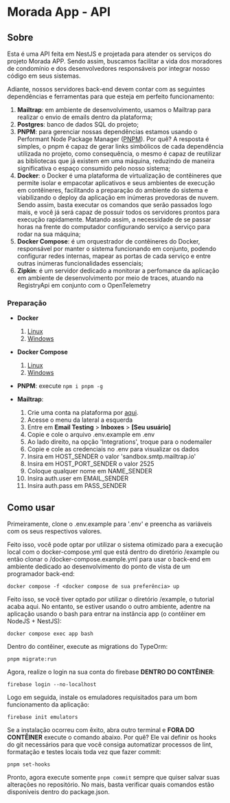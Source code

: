 # Morada App - API

## Sobre
Esta é uma API feita em NestJS e projetada para atender os serviços do projeto Morada APP. Sendo assim, buscamos facilitar a vida dos moradores de condomínio e dos desenvolvedores responsáveis por integrar nosso código em seus sistemas.

Adiante, nossos servidores back-end devem contar com as seguintes dependências e ferramentas para que esteja em perfeito funcionamento:

1. **Mailtrap**: em ambiente de desenvolvimento, usamos o Mailtrap para realizar o envio de emails dentro da plataforma;
2. **Postgres**: banco de dados SQL do projeto; 
3. **PNPM**: para gerenciar nossas dependências estamos usando o Performant Node Package Manager ([PNPM](https://pnpm.io/pt/)). Por quê? A resposta é simples, o pnpm é capaz de gerar links simbólicos de cada dependência utilizada no projeto, como consequência, o mesmo é capaz de reutilizar as bibliotecas que já existem em uma máquina, reduzindo de maneira significativa o espaço consumido pelo nosso sistema;
4. **Docker**: o Docker é uma plataforma de virtualização de contêineres que permite isolar e empacotar aplicativos e seus ambientes de execução em contêineres, facilitando a preparação do ambiente do sistema e viabilizando o deploy da aplicação em inúmeras provedoras de nuvem. Sendo assim, basta executar os comandos que serão passados logo mais, e você já será capaz de possuir todos os servidores prontos para execução rapidamente. Matando assim, a necessidade de se passar horas na frente do computador configurando serviço a serviço para rodar na sua máquina;
5. **Docker Compose**: é um orquestrador de contêineres do Docker, responsável por manter o sistema funcionando em conjunto, podendo configurar redes internas, mapear as portas de cada serviço e entre outras inúmeras funcionalidades essenciais;
6. **Zipkin**: é um servidor dedicado a monitorar a perfomance da aplicação em ambiente de desenvolvimento por meio de traces, atuando na RegistryApi em conjunto com o OpenTelemetry

### Preparação
- **Docker**
    1. [Linux](https://www.digitalocean.com/community/tutorials/how-to-install-and-use-docker-on-ubuntu-20-04)
    2. [Windows]()

- **Docker Compose**
    1. [Linux](https://www.digitalocean.com/community/tutorials/how-to-install-and-use-docker-compose-on-ubuntu-20-04)
    2. [Windows]()

- **PNPM**: execute ```npm i pnpm -g```

- **Mailtrap**:
    1. Crie uma conta na plataforma por [aqui](https://mailtrap.io/).
    2. Acesse o menu da lateral a esquerda
    3. Entre em **Email Testing** > **Inboxes** > **[Seu usuário]**
    4. Copie e cole o arquivo .env.example em .env
    5. Ao lado direito, na opção 'Integrations', troque para o nodemailer
    7. Copie e cole as credenciais no .env para visualizar os dados
    8. Insira em HOST_SENDER o valor 'sandbox.smtp.mailtrap.io'
    9. Insira em HOST_PORT_SENDER o valor 2525
    10. Coloque qualquer nome em NAME_SENDER
    11. Insira auth.user em EMAIL_SENDER
    12. Insira auth.pass em PASS_SENDER

## Como usar

Primeiramente, clone o .env.example para '.env' e preencha as variáveis com os seus respectivos valores.

Feito isso, você pode optar por utilizar o sistema otimizado para a execução local com o docker-compose.yml que está dentro do diretório /example ou então clonar o /docker-compose.example.yml para usar o back-end em ambiente dedicado ao desenvolvimento do ponto de vista de um programador back-end:

```
docker compose -f <docker compose de sua preferência> up
```

Feito isso, se você tiver optado por utilizar o diretório /example, o tutorial acaba aqui. No entanto, se estiver usando o outro ambiente, adentre na aplicação usando o bash para entrar na instância app (o contêiner em NodeJS + NestJS):
```
docker compose exec app bash
```

Dentro do contêiner, execute as migrations do TypeOrm:
```
pnpm migrate:run
```

Agora, realize o login na sua conta do firebase **DENTRO DO CONTÊINER**:
```
firebase login --no-localhost
```

Logo em seguida, instale os emuladores requisitados para um bom funcionamento da aplicação:
```
firebase init emulators
```

Se a instalação ocorreu com êxito, abra outro terminal e **FORA DO CONTÊINER** execute o comando abaixo. Por quê? Ele vai definir os hooks do git necessários para que você consiga automatizar processos de lint, formatação e testes locais toda vez que fazer commit:
```
pnpm set-hooks
```

Pronto, agora execute somente ```pnpm commit``` sempre que quiser salvar suas alterações no repositório. No mais, basta verificar quais comandos estão disponíveis dentro do package.json.

